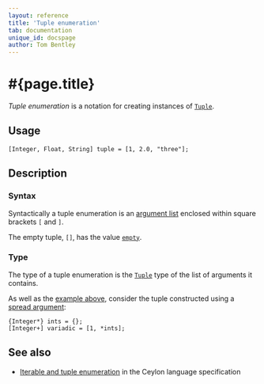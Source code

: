 ```yaml
---
layout: reference
title: 'Tuple enumeration'
tab: documentation
unique_id: docspage
author: Tom Bentley
---
```


# #{page.title}

_Tuple enumeration_ is a notation for creating instances of
[`Tuple`](#{site.urls.apidoc_current}/Tuple.type.html).

## Usage 

<!-- try: -->
    [Integer, Float, String] tuple = [1, 2.0, "three"];

## Description

### Syntax

Syntactically a tuple enumeration is an 
[argument list](../argument-list/) enclosed 
within square brackets `[` and `]`.

The empty tuple, `[]`, has the value 
[`empty`](#{site.urls.apidoc_current}/index.html#empty).

### Type

The type of a tuple enumeration is the 
[`Tuple`](#{site.urls.apidoc_current}/Tuple.type.html) 
type of the list of arguments it contains.

As well as the [example above](#usage), consider
the tuple constructed using a [
spread argument](../argument-list#spread_argument):

<!-- try: -->
    {Integer*} ints = {};
    [Integer+] variadic = [1, *ints];

## See also

* [Iterable and tuple enumeration](#{site.urls.spec_current}#enumeration) 
  in the Ceylon language specification
